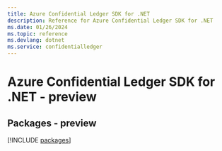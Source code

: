```yaml
---
title: Azure Confidential Ledger SDK for .NET
description: Reference for Azure Confidential Ledger SDK for .NET
ms.date: 01/26/2024
ms.topic: reference
ms.devlang: dotnet
ms.service: confidentialledger
---
```

# Azure Confidential Ledger SDK for .NET - preview
## Packages - preview
[!INCLUDE [packages](confidential-ledger-index.md)]